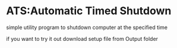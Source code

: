 # ATS:Automatic Timed Shutdown
simple utility program to shutdown computer at the specified time

if you want to try it out download setup file from Output folder
